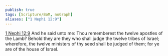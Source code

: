 ```yaml
---
publish: true
tags: [Scripture/BoM, noGraph]
aliases: ["1 Nephi 12:9"]
---
```

[1 Nephi 12:9](https://churchofjesuschrist.org/study/scriptures/bofm/1-ne/12?lang=eng&id=p9#p9) And he said unto me: Thou rememberest the twelve apostles of the Lamb? Behold they are they who shall judge the twelve tribes of Israel; wherefore, the twelve ministers of thy seed shall be judged of them; for ye are of the house of Israel.
